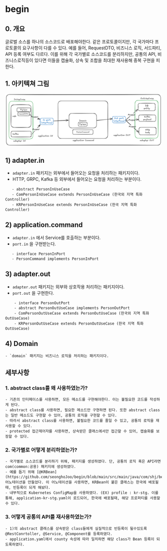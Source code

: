 # begin

## 0. 개요
글로벌 소스를 하나의 소스코드로 배포해야한다. 같은 프로토콜이지만, 각 국가마다 프로토콜의 요구사항이 다를 수 있다.
예를 들어, RequestDTO, 비즈니스 로직, 서드파티, API 등록 여부도 다르다.
이를 위해 각 국가별로 소스코드를 분리하지만, 공통의 API, 비즈니스로직등이 있다면 이들을 캡슐화, 상속 및 조합을 최대한 재사용해 중복 구현을 피한다.

## 1. 아키텍쳐 그림
![img_1.png](img_1.png)
##      1) adapter.in
   - `adapter.in` 패키지는 외부에서 들어오는 요청을 처리하는 패키지이다.
   - HTTP, GRPC, Kafka 등 외부에서 들어오는 요청을 처리하는 부분이다.
```angular2html
   - abstract PersonInUseCase 
   - ComPersonInUseCase extends PersonInUseCase (한국외 지역 특화 Controller)
   - KRPersonInUseCase extends PersonInUseCase (한국 지역 특화 Controller)
```
##      2) application.command
   - `adapter.in` 에서 Service를 호출하는 부분이다.
   - `port.in` 을 구현받는다.
```angular2html
   - interface PersonInPort
   - PersonCommand implements PersonInPort
```
##   3) adapter.out
   - `adapter.out` 패키지는 외부와 상호작용 처리하는 패키지이다.
   - `port.out` 을 구현한다.
```angular2html
    - interface PersonOutPort
    - abstract PersonOutUseCase implements PersonOutPort
    - ComPersonOutUseCase extends PersonOutUseCase (한국외 지역 특화 OutUseCase)
    - KRPersonOutUseCase extends PersonOutUseCase (한국 지역 특화 OutUseCase)
```
## 4) Domain
    - `domain` 패키지는 비즈니스 로직을 처리하는 패키지이다.

## 세부사항 
### 1. abstract class를 왜 사용하였는가?
    - 기존의 인터페이스를 사용하면, 모든 메소드를 구현해야한다. 이는 불필요한 코드를 작성하게 된다.
    - abstract class를 사용하면, 필요한 메소드만 구현하면 된다. 또한 abstract class는 일반 메소드도 구현할 수 있어, 공통의 로직을 구현할 수 있다.
    - 따라서 abstract class를 사용하면, 불필요한 코드를 줄일 수 있고, 공통의 로직을 재사용할 수 있다.
    - protected 접근제어자를 사용하면, 상속받은 클래스에서만 접근할 수 있어, 캡슐화를 보장할 수 있다.
### 2. 국가별로 어떻게 분리하였는가?
    - 국가별로 소스코드를 분리하기 위해, 패키지를 생성하였다. 단, 공통의 로직 혹은 API라면 com(common:공용) 패키지에 생성하였다.
    - 예를 돕기 위해 [@KRBean](https://github.com/seonghoJoo/begin/blob/main/src/main/java/com/shj/begin/infrastructure/common/KRBean.java) 어노테이션을 만들었다. 이 어노테이션을 사용하면, KRBean이 붙은 클래스는 한국에 배포될때, 빈등록이 되게 해놨다.
    - 내부적으로 Kubernetes ConfigMap을 사용하였다. (EX) profile : kr-stg. 이를 통해, application-kr-stg.yaml이 로드되어, 한국에 배포될때, 해당 프로퍼티를 사용할 수 있다.
### 3. 어떻게 공통의 API를 재사용하였는가?
    - 1)의 abstract 클래스를 상속받은 class들에게 실질적으로 빈등록이 될수있도록 @RestConrtoller, @Service, @Component를 등록하였다. 
    - application.yaml에서 county 속성에 따라 일치하면 해당 class가 Bean 등록이 되도록하였다.
